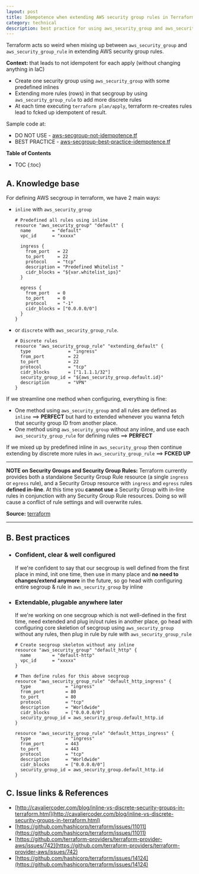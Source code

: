 ```yaml
---
layout: post
title: Idempotence when extending AWS security group rules in Terraform
category: technical
description: best practice for using aws_security_group and aws_security_group_rule in terraform
---
```


Terraform acts so weird when mixing up between `aws_security_group` and `aws_security_group_rule` in extending AWS security group rules.

**Context:** that leads to not idempotent for each apply (without changing anything in IaC)
* Create one security group using `aws_security_group` with some predefined inlines
* Extending more rules (rows) in that secgroup by using `aws_security_group_rule` to add more discrete rules
* At each time executing `terraform plan/apply`, terraform re-creates rules lead to fcked up idempotent of result.

Sample code at: 
* DO NOT USE - [aws-secgroup-not-idempotence.tf](/assets/raw/aws-secgroup-not-idempotence.tf)
* BEST PRACTICE - [aws-secgroup-best-practice-idempotence.tf](/assets/raw/aws-secgroup-best-practice-idempotence.tf)

<!--description-->

**Table of Contents**
* TOC
{:toc}

## A. Knowledge base

For defining AWS secgroup in terraform, we have 2 main ways: 
* `inline` with `aws_security_group`

  ```
  # Predefined all rules using inline
  resource "aws_security_group" "default" {
    name        = "default"
    vpc_id      = "xxxxx"

    ingress {
      from_port   = 22
      to_port     = 22
      protocol    = "tcp"
      description = "Predefined Whitelist "
      cidr_blocks = "${var.whitelist_ips}"
    }

    egress {
      from_port   = 0
      to_port     = 0
      protocol    = "-1"
      cidr_blocks = ["0.0.0.0/0"]
    }
  }
  ```

* or `discrete` with `aws_security_group_rule`. 

  ```
  # Discrete rules
  resource "aws_security_group_rule" "extending_default" {
    type              = "ingress"
    from_port         = 22
    to_port           = 22
    protocol          = "tcp"
    cidr_blocks       = ["1.1.1.1/32"]
    security_group_id = "${aws_security_group.default.id}"
    description       = "VPN"
  }
  ```

If we streamline one method when configuring, everything is fine:
* One method using `aws_security_group` and all rules are defined as `inline` ==>  **PERFECT** but hard to extended whenever you wanna fetch that security group ID from another place.
* One method using `aws_security_group` without any inline, and use each `aws_security_group_rule` for defining rules ==> **PERFECT**

If we mixed up by predefined inline in `aws_security_group` then continue extending by discrete more rules in `aws_security_group_rule` ==> **FCKED UP**

---
**NOTE on Security Groups and Security Group Rules:** Terraform currently provides both a standalone Security Group Rule resource (a single `ingress` or `egress` rule), and a Security Group resource with `ingress` and `egress` rules **defined in-line**. At this time you **cannot use** a Security Group with in-line rules in conjunction with any Security Group Rule resources. Doing so will cause a conflict of rule settings and will overwrite rules.

**Source:** [terraform](https://www.terraform.io/docs/providers/aws/r/security_group.html)

---

## B. Best practices

* ### Confident, clear & well configured

  If we're confident to say that our secgroup is well defined from the first place in mind, init one time, then use in many place and **no need to changes/extend anymore** in the future, so go head with configuring entire segroup & rule in `aws_security_group` by inline

* ### Extendable, plugable anywhere later

  If we're working on one secgroup which is not well-defined in the first time, need extended and plug in/out rules in another place, go head with configuring core skeletion of secgroup using `aws_security_group` without any rules, then plug in rule by rule with `aws_security_group_rule`

  ```
  # Create secgroup skeleton without any inline
  resource "aws_security_group" "default_http" {
    name        = "default-http"
    vpc_id      = "xxxxx"
  }

  # Then define rules for this above secgroup
  resource "aws_security_group_rule" "default_http_ingress" {
    type             = "ingress"
    from_port        = 80
    to_port          = 80
    protocol         = "tcp"
    description      = "Worldwide"
    cidr_blocks      = ["0.0.0.0/0"]
    security_group_id = aws_security_group.default_http.id
  }

  resource "aws_security_group_rule" "default_https_ingress" {
    type             = "ingress"
    from_port        = 443
    to_port          = 443
    protocol         = "tcp"
    description      = "Worldwide"
    cidr_blocks      = ["0.0.0.0/0"]
    security_group_id = aws_security_group.default_http.id
  }
  ```



## C. Issue links & References

* [http://cavaliercoder.com/blog/inline-vs-discrete-security-groups-in-terraform.html](http://cavaliercoder.com/blog/inline-vs-discrete-security-groups-in-terraform.html)
* [https://github.com/hashicorp/terraform/issues/11011](https://github.com/hashicorp/terraform/issues/11011)
* [https://github.com/terraform-providers/terraform-provider-aws/issues/742](https://github.com/terraform-providers/terraform-provider-aws/issues/742)
* [https://github.com/hashicorp/terraform/issues/14124](https://github.com/hashicorp/terraform/issues/14124)
